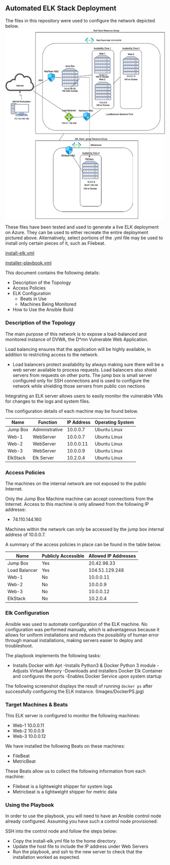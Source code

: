 ## Automated ELK Stack Deployment

The files in this repository were used to configure the network depicted below.
![image](https://github.com/algren13/CyberWork/blob/main/Images/CloudNetwork.io.jpg)


These files have been tested and used to generate a live ELK deployment on Azure. They can be used to either recreate the entire deployment pictured above. Alternatively, select portions of the .yml file may be used to install only certain pieces of it, such as Filebeat.

[install-elk.yml](https://github.com/algren13/CyberWork/blob/main/Code/install-elk.yml)
  
[installer-playbook.yml](https://github.com/algren13/CyberWork/blob/main/Code/installer-playbook.yml)

This document contains the following details:
- Description of the Topology
- Access Policies
- ELK Configuration
  - Beats in Use
  - Machines Being Monitored
- How to Use the Ansible Build


### Description of the Topology

The main purpose of this network is to expose a load-balanced and monitored instance of DVWA, the D*mn Vulnerable Web Application.

Load balancing ensures that the application will be highly available, in addition to restricting access to the network.
- Load balancers protect availability by always making sure there will be a web server available to process requests.  Load balancers also shield servers from requests on other ports.
 The jump box is small server configured only for SSH connections and is used to configure the network while shielding those servers from public con nections

Integrating an ELK server allows users to easily monitor the vulnerable VMs for changes to the logs and system files.


The configuration details of each machine may be found below.

|Name|Function|IP Address|Operating System|
|---|---|---|---|
|Jump Box|Administrative|10.0.0.7|Ubuntu Linux|
|Web-1|WebServer|10.0.0.7|Ubuntu Linux|
|Web-2|WebServer|10.0.0.11|Ubuntu Linux|
|Web-3|WebServer|10.0.0.9|Ubuntu Linux|
|ElkStack|Elk Server|10.2.0.4|Ubuntu Linux|


### Access Policies

The machines on the internal network are not exposed to the public Internet. 

Only the Jump Box Machine machine can accept connections from the Internet. Access to this machine is only allowed from the following IP addresse:
- 74.110.144.160

Machines within the network can only be accessed by the jump box internal address of 10.0.0.7.


A summary of the access policies in place can be found in the table below.


|Name|Publicly Accessible|Allowed IP Addresses|
|---|---|---|
|Jump Box|Yes|20.42.98.33|
|Load Balancer|Yes|104.51.129.248|
|Web-1|No|10.0.0.11|
|Web-2|No|10.0.0.9|
|Web-3|No|10.0.0.12|
|ElkStack|No|10.2.0.4|


### Elk Configuration

Ansible was used to automate configuration of the ELK machine. No configuration was performed manually, which is advantageous because it allows for uniform installations and 
reduces the possibility of human error through manual installations, making servers easier to deploy and troubleshoot.


The playbook implements the following tasks:
- Installs Docker with Apt
-Installs Python3 & Docker Python 3 module
-Adjusts Virtual Memory
-Downloads and installers Docker Elk Container and configures the ports
-Enables Docker Service upon system startup


The following screenshot displays the result of running `docker ps` after successfully configuring the ELK instance.
(Images/DockerPS.jpg)

### Target Machines & Beats
This ELK server is configured to monitor the following machines:
- Web-1 10.0.0.11
- Web-2 10.0.0.9
- Web-3 10.0.0.12

We have installed the following Beats on these machines:
- FileBeat
- MetricBeat

These Beats allow us to collect the following information from each machine:
- Filebeat is a lightweight shipper for system logs
- Metricbeat is a lightweight shipper for metric data

### Using the Playbook
In order to use the playbook, you will need to have an Ansible control node already configured. Assuming you have such a control node provisioned: 

SSH into the control node and follow the steps below:
- Copy the install-elk.yml file to the home directory.
- Update the host file to include the IP address under Web Servers
- Run the playbook, and ssh to the new server to check that the installation worked as expected.


